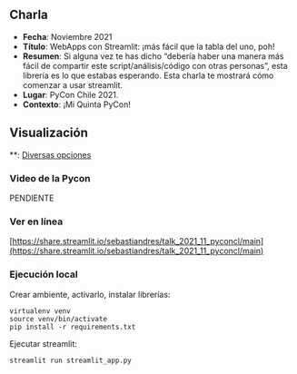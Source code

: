 ## Charla
* **Fecha**: Noviembre 2021
* **Título**: WebApps con Streamlit: ¡más fácil que la tabla del uno, poh!
* **Resumen**: Si alguna vez te has dicho “debería haber una manera más fácil de compartir este script/análisis/código con otras personas”, esta librería es lo que estabas esperando. Esta charla te mostrará cómo comenzar a usar streamlit.
* **Lugar**: PyCon Chile 2021.
* **Contexto**: ¡Mi Quinta PyCon!

## Visualización

**: [Diversas opciones](https://sebastiandres.github.io/talk_2021_11_pyconcl/)

### Video de la Pycon
PENDIENTE

### Ver en línea

[https://share.streamlit.io/sebastiandres/talk_2021_11_pyconcl/main](https://share.streamlit.io/sebastiandres/talk_2021_11_pyconcl/main)

### Ejecución local

Crear ambiente, activarlo, instalar librerías:
```
virtualenv venv
source venv/bin/activate
pip install -r requirements.txt
```

Ejecutar streamlit:
```
streamlit run streamlit_app.py
```

